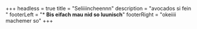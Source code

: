 +++
headless = true
title = "Seliiiincheennn"
description = "avocados si fein "
footerLeft = "* **Bis eifach mau nid so luunisch**"
footerRight = "[](/tags/)okeiiii machemer so"
+++
